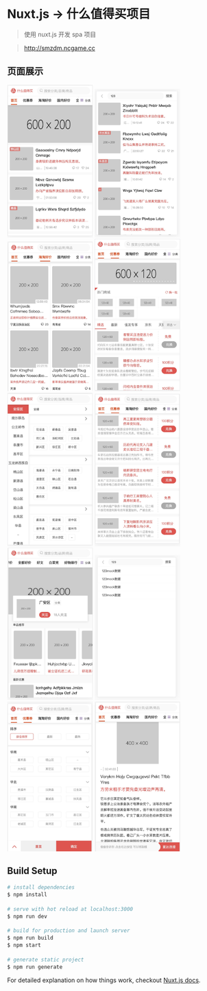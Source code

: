# Nuxt.js -> 什么值得买项目

> 使用 nuxt.js 开发 spa 项目  

> http://smzdm.ncgame.cc 


## 页面展示
<!-- ![1](./_introduce/1.jpg) -->

<img src="./_introduce/1.jpg" width="200px">
<img src="./_introduce/2.jpg" width="200px">
<img src="./_introduce/3.jpg" width="200px">
<img src="./_introduce/4.jpg" width="200px">
<img src="./_introduce/5.jpg" width="200px">
<img src="./_introduce/6.jpg" width="200px">
<img src="./_introduce/7.jpg" width="200px">
<img src="./_introduce/8.jpg" width="200px">
<img src="./_introduce/9.jpg" width="200px">
<img src="./_introduce/10.jpg" width="200px">



## Build Setup

``` bash
# install dependencies
$ npm install

# serve with hot reload at localhost:3000
$ npm run dev

# build for production and launch server
$ npm run build
$ npm start

# generate static project
$ npm run generate
```

For detailed explanation on how things work, checkout [Nuxt.js docs](https://nuxtjs.org).
